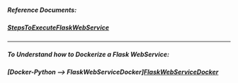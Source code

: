 ##### Reference Documents:
##### [StepsToExecuteFlaskWebService](https://github.com/rahulvaish/ReferenceDocuments/blob/master/MISCELLANEOUS/StepsToExecuteFlaskWebService.docx)

<hr>

##### To Understand how to Dockerize a Flask WebService:
##### [Docker-Python --> FlaskWebServiceDocker][FlaskWebServiceDocker](https://github.com/rahulvaish/Docker-Python/tree/FlaskWebServiceDocker)



